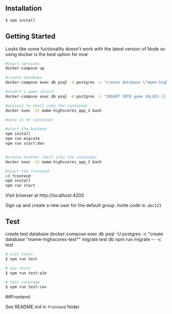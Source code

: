 
## Installation

```bash
$ npm install
```

## Getting Started
Looks like some fuctionality doesn't work with the latest version of Node so using docker is the best option for now


```bash
#start services
docker-compose up  

#create databaes
docker-compose exec db psql -U postgres -c "create database \"mame-highscores\""

#insert a game record
docker-compose exec db psql -U postgres -c "INSERT INTO game VALUES (1, 'dkong', 'Donkey Kong (US set 1)', true, '2014-09-26 06:29:30.450146+00', 13, NULL, NULL, '2014-09-26 06:29:30.450146+00', 'd', '{\"score\",\"name\"}', '{\"by\":\"score\",\"order\":\"desc\"}', '1981', '2014-07-03 05:08:51.073+00', '2014-07-03 05:08:51.073+00');" "mame-highscores"

#easiest to shell into the container
docker exec -it mame-highscores_app_1 bash

#once in th container 

#start the backend 
npm install
npm run migrate
npm run start:dev


#create another shell into the container
docker exec -it mame-highscores_app_1 bash

#start the frontend
cd frontend
npm install
npm run start
```

Visit browser at http://localhost:4200

Sign up and create a new user for the default group. Invite code is: `abc123`


## Test

create test database
docker-compose exec db psql -U postgres -c "create database \"mame-highscores-test\""
migrate test db
npm run migrate -- -c test

```bash
# unit tests
$ npm run test

# e2e tests
$ npm run test:e2e

# test coverage
$ npm run test:cov
```

##Frontend

See README.md in `frontend` folder


